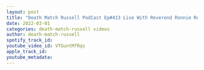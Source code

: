 ```yaml
---
layout: post
title: "Death Match Russell PodCast Ep#413 Live With Reverend Ronnie Roberts Tune in!"
date: 2022-03-01
categories: death-match-russell videos
author: death-match-russell
spotify_track_id: 
youtube_video_id: VTGuntMfRqs
apple_track_id: 
youtube_metadata: 
---
```


